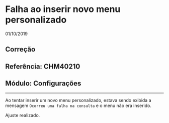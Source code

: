 # Falha ao inserir novo menu personalizado
01/10/2019
## Correção
## Referência: CHM40210
## Módulo: Configurações
***

Ao tentar inserir um novo menu personalizado, estava sendo exibida a mensagem `Ocorreu uma falha na consulta` e o menu não era inserido.

Ajuste realizado.